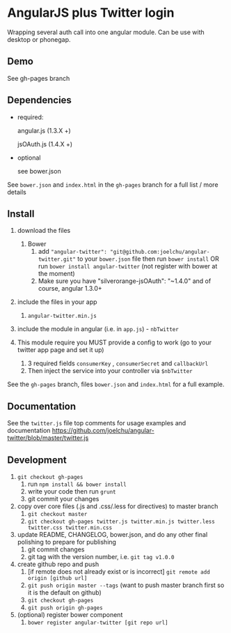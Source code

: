 # AngularJS plus Twitter login


Wrapping several auth call into one angular module. Can be use with desktop or phonegap.


## Demo

See gh-pages branch

## Dependencies
- required:

	angular.js (1.3.X +)

	jsOAuth.js (1.4.X +)


- optional

	see bower.json

See `bower.json` and `index.html` in the `gh-pages` branch for a full list / more details

## Install
1. download the files
	1. Bower
		1. add `"angular-twitter": "git@github.com:joelchu/angular-twitter.git"` to your `bower.json` file then run `bower install` OR run `bower install angular-twitter` (not register with bower at the moment)
		2. Make sure you have "silverorange-jsOAuth": "~1.4.0" and of course, angular 1.3.0+

2. include the files in your app
	1. `angular-twitter.min.js`

3. include the module in angular (i.e. in `app.js`) - `nbTwitter`

4. This module require you MUST provide a config to work (go to your twitter app page and set it up)
	1. 3 required fields `consumerKey` , `consumerSecret`  and `callbackUrl`
	2. Then inject the service into your controller via `$nbTwitter`


See the `gh-pages` branch, files `bower.json` and `index.html` for a full example.


## Documentation
See the `twitter.js` file top comments for usage examples and documentation
https://github.com/joelchu/angular-twitter/blob/master/twitter.js


## Development

1. `git checkout gh-pages`
	1. run `npm install && bower install`
	2. write your code then run `grunt`
	3. git commit your changes
2. copy over core files (.js and .css/.less for directives) to master branch
	1. `git checkout master`
	2. `git checkout gh-pages twitter.js twitter.min.js twitter.less twitter.css twitter.min.css`
3. update README, CHANGELOG, bower.json, and do any other final polishing to prepare for publishing
	1. git commit changes
	2. git tag with the version number, i.e. `git tag v1.0.0`
4. create github repo and push
	1. [if remote does not already exist or is incorrect] `git remote add origin [github url]`
	2. `git push origin master --tags` (want to push master branch first so it is the default on github)
	3. `git checkout gh-pages`
	4. `git push origin gh-pages`
5. (optional) register bower component
	1. `bower register angular-twitter [git repo url]`
